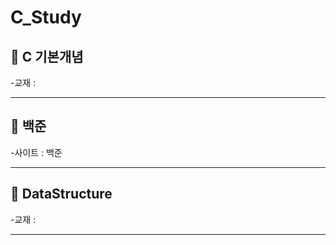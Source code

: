 # C_Study
## :paperclip: C 기본개념
-교재 : 
*****
## :paperclip: 백준
-사이트 : 백준
*****
## :paperclip: DataStructure
-교재 : 
*****
